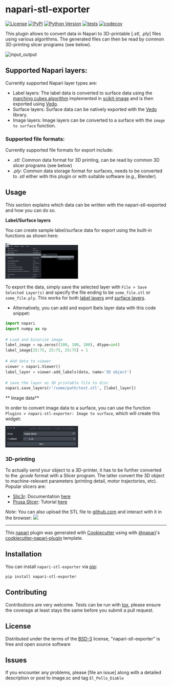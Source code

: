 # napari-stl-exporter

[![License](https://img.shields.io/pypi/l/napari-stl-exporter.svg?color=green)](https://github.com/jo-mueller/napari-stl-exporter/raw/master/LICENSE)
[![PyPI](https://img.shields.io/pypi/v/napari-stl-exporter.svg?color=green)](https://pypi.org/project/napari-stl-exporter)
[![Python Version](https://img.shields.io/pypi/pyversions/napari-stl-exporter.svg?color=green)](https://python.org)
[![tests](https://github.com/jo-mueller/napari-stl-exporter/workflows/tests/badge.svg)](https://github.com/jo-mueller/napari-stl-exporter/actions)
[![codecov](https://codecov.io/gh/jo-mueller/napari-stl-exporter/branch/main/graph/badge.svg?token=9zctLzazD9)](https://codecov.io/gh/jo-mueller/napari-stl-exporter)

This plugin allows to convert data in Napari to 3D-printable [*.stl*, *.ply*] files using various algorithms. The generated files can then be read by common 3D-printing slicer programs (see below).

![input_output](https://user-images.githubusercontent.com/38459088/139666759-7b88bd80-313e-447c-9d9f-7489f810b753.png)



## Supported Napari layers:

Currently supported Napari layer types are:
* Label layers: The label data is converted to surface data using the [marching cubes algorithm](https://scikit-image.org/docs/dev/api/skimage.measure.html#skimage.measure.marching_cubes) implemented in [scikit-image](https://scikit-image.org/) and is then exported using [Vedo](https://vedo.embl.es/).
* Surface layers: Surface data can be natively exported with the [Vedo](https://vedo.embl.es/) library.
* Image layers: Image layers can be converted to a surface with the `image to surface` function.

### Supported file formats:
Currently supported file formats for export include:
* *.stl*: Common data format for 3D printing, can be read by common 3D slicer programs (see below)
* *.ply*: Common data storage format for surfaces, needs to be converted to *.stl* either with this plugin or with suitable software (e.g., Blender).

## Usage
This section explains which data can be written with the napari-stl-exported and how you can do so. 

**Label/Surface layers**

You can create sample label/surface data for export using the built-in functions as shown here:

<img src="./doc/1_sample_data.png" width=45% height=45%>

To export the data, simply save the selected layer with `File > Save Selected Layer(s)` and specify the file ending to be `some_file.stl` or `some_file.ply`. This works for both [label layers](https://napari-docs-example.github.io/tutorials/fundamentals/labels.html) and [surface layers](https://napari-docs-example.github.io/tutorials/fundamentals/surface.html).

- Alternatively, you can add and export lbels layer data with this code snippet:
```python
import napari
import numpy as np

# Load and binarize image
label_image = np.zeros((100, 100, 100), dtype=int)
label_image[25:75, 25:75, 25:75] = 1

# Add data to viewer
viewer = napari.Viewer()
label_layer = viewer.add_labels(data, name='3D object')

# save the layer as 3D printable file to disc
napari.save_layers(r'/some/path/test.stl', [label_layer])
```

** Image data**

In order to convert image data to a surface, you can use the function `Plugins > napari-stl-exporter: Image to surface`, which will create this widget:

<img src="./doc/image_conversion_widget.png" width=45% height=45%>


### 3D-printing
To actually send your object to a 3D-printer, it has to be further converted to the *.gcode* format with a Slicer program. The latter convert the 3D object to machine-relevant parameters (printing detail, motor trajectories, etc). Popular slicers are:

* [Slic3r](https://slic3r.org/): Documentation [here](https://manual.slic3r.org/intro/overview)
* [Prusa Slicer](https://www.prusa3d.com/prusaslicer/): Tutorial [here](https://help.prusa3d.com/en/article/first-print-with-prusaslicer_1753)

*Note*: You can also upload the STL file to [github.com](https://github.com) and interact with it in the browser:
![](https://raw.githubusercontent.com/jo-mueller/napari-stl-exporter/main/doc/pyramid_browser_screenshot.png)

----------------------------------

This [napari] plugin was generated with [Cookiecutter] using with [@napari]'s [cookiecutter-napari-plugin] template.

<!--
Don't miss the full getting started guide to set up your new package:
https://github.com/napari/cookiecutter-napari-plugin#getting-started

and review the napari docs for plugin developers:
https://napari.org/docs/plugins/index.html
-->

## Installation

You can install `napari-stl-exporter` via [pip]:

    pip install napari-stl-exporter

## Contributing

Contributions are very welcome. Tests can be run with [tox], please ensure
the coverage at least stays the same before you submit a pull request.

## License

Distributed under the terms of the [BSD-3] license,
"napari-stl-exporter" is free and open source software

## Issues

If you encounter any problems, please [file an issue] along with a detailed description or post to image.sc and tag ```El_Pollo_Diablo```

[napari]: https://github.com/napari/napari
[Cookiecutter]: https://github.com/audreyr/cookiecutter
[@napari]: https://github.com/napari
[MIT]: http://opensource.org/licenses/MIT
[BSD-3]: http://opensource.org/licenses/BSD-3-Clause
[GNU GPL v3.0]: http://www.gnu.org/licenses/gpl-3.0.txt
[GNU LGPL v3.0]: http://www.gnu.org/licenses/lgpl-3.0.txt
[Apache Software License 2.0]: http://www.apache.org/licenses/LICENSE-2.0
[Mozilla Public License 2.0]: https://www.mozilla.org/media/MPL/2.0/index.txt
[cookiecutter-napari-plugin]: https://github.com/napari/cookiecutter-napari-plugin

[napari]: https://github.com/napari/napari
[tox]: https://tox.readthedocs.io/en/latest/
[pip]: https://pypi.org/project/pip/
[PyPI]: https://pypi.org/
